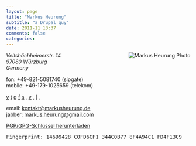 ```yaml
---
layout: page
title: "Markus Heurung"
subtitle: "a Drupal guy"
date: 2011-11 13:37
comments: false
categories: 
---
```


<article class="vcard">
<img src="http://www.gravatar.com/avatar/f3a754cead3d10f1dba87e5fb3412e1d.png" alt="Markus Heurung Photo" class="photo" style="float: right;" />

<p><address class="adr">
  <span class="street-address">Veitshöchheimerstr. 14</span><br />
  <span class="postal-code">97080</span> <span class="locality">Würzburg</span><br />
  <span class="country-name">Germany</span>
</address>
</p>
<p>
  <span class="tel"><span class="type">fon</span>: <span class="value">+49-821-5081740</span> (sipgate)</span><br />
  <span class="tel"><span class="type">mobile</span>: <span class="value">+49-179-1025659</span> (telekom)</span>
</p>
<p>
  <a href="http://byzero.de" class="url symbol" rel="me" title="my blog">v</a>
  <a href="http://twitter.com/muhh" class="url symbol" rel="me" title="Markus Heurung at twitter">t</a>
  <a href="https://plus.google.com/100432708315665332485" class="url symbol" rel="me" title="Markus Heurung at Google+">g</a>
  <a href="http://facebook.com/markusheurung" class="url symbol" rel="me" title="Markus Heurung at facebook">f</a>
  <a href="skype:markus.heurung" class="url symbol">s</a>
  <a href="http://identi.ca/muhh" class="url symbol" rel="me" title="Markus Heurung at identi.ca">,</a>
  <a href="http://blogulus.de" class="url symbol" rel="me" "my (abandonded) blog about microblogging">v</a>
  <a href="https://xing.com/profile/Markus_Heurung" class="url symbol" rel="me" title="Markus Heurung at Xing">,</a>
  <a href="http://de.linkedin.com/in/markusheurung" class="url symbol" rel="me" title="Markus Heurung at LinkedIn">l</a>
  <a href="http://github.com/muhh" class="url symbol" rel="me" title="Markus Heurung at github">,</a>
</p>
<p>
email: <a href="mailto:kontakt@markusheurung.de" class="email">kontakt@markusheurung.de</a><br />
jabber: <a href="xmpp:markus.heurung@gmail.com" class="url">markus.heurung@gmail.com</a>
</p>
<p>
<a href="/files/MarkusHeurung_0xFD4F13C9_pub.asc">PGP/GPG-Schlüssel herunterladen</a><br />
<pre class="fingerprint">Fingerprint: 146D9428 C0FD6CF1 344C0B77 8F4A94C1 FD4F13C9</pre>
</p>
</article>